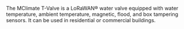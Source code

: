 The MClimate T-Valve is a LoRaWAN® water valve equipped with water temperature, ambient temperature, magnetic, flood, and box tampering sensors. It can be used in residential or commercial buildings.
